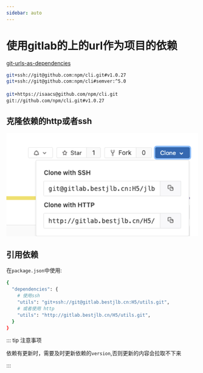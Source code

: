 ```yaml
---
sidebar: auto
---
```


# 使用gitlab的上的url作为项目的依赖

[git-urls-as-dependencies](https://docs.npmjs.com/cli/v6/configuring-npm/package-json#git-urls-as-dependencies)

```bash
git+ssh://git@github.com:npm/cli.git#v1.0.27
git+ssh://git@github.com:npm/cli#semver:^5.0

git+https://isaacs@github.com/npm/cli.git
git://github.com/npm/cli.git#v1.0.27
```

## 克隆依赖的http或者ssh

![clone](./images/clone.png)

## 引用依赖

在`package.json`中使用:

```bash
{
  "dependencies": {
    # 使用ssh
    "utils": "git+ssh://git@gitlab.bestjlb.cn:H5/utils.git",
    # 或者使用 http
    "utils": "http://gitlab.bestjlb.cn/H5/utils.git",
  }
}
```

::: tip 注意事项

依赖有更新时，需要及时更新依赖的`version`,否则更新的内容会拉取不下来

:::
